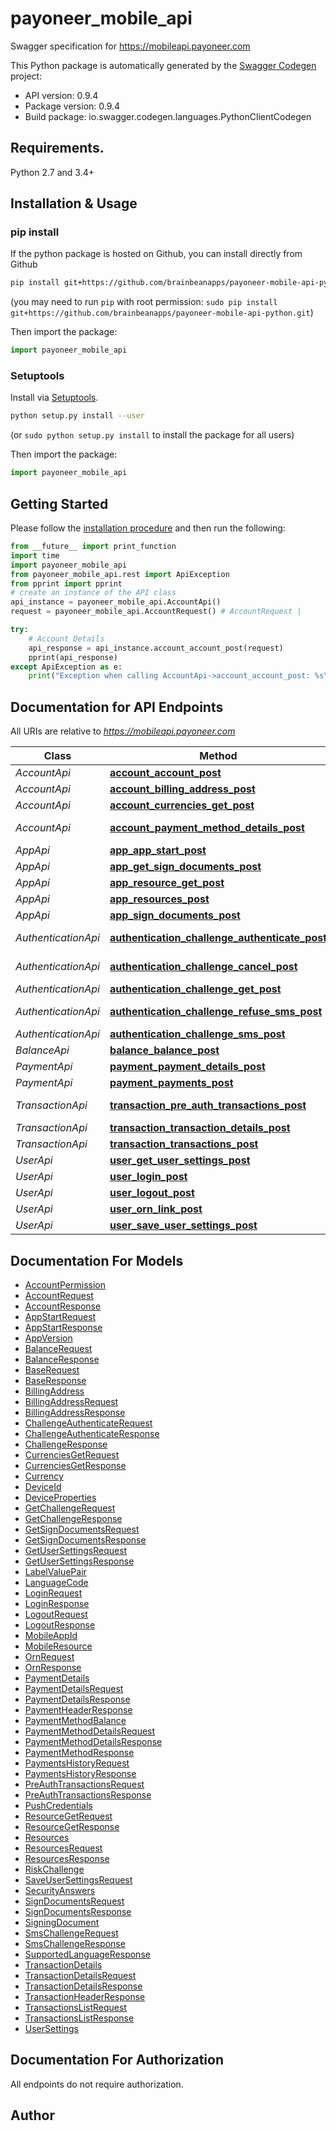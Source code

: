 # payoneer_mobile_api
Swagger specification for https://mobileapi.payoneer.com

This Python package is automatically generated by the [Swagger Codegen](https://github.com/swagger-api/swagger-codegen) project:

- API version: 0.9.4
- Package version: 0.9.4
- Build package: io.swagger.codegen.languages.PythonClientCodegen

## Requirements.

Python 2.7 and 3.4+

## Installation & Usage
### pip install

If the python package is hosted on Github, you can install directly from Github

```sh
pip install git+https://github.com/brainbeanapps/payoneer-mobile-api-python.git
```
(you may need to run `pip` with root permission: `sudo pip install git+https://github.com/brainbeanapps/payoneer-mobile-api-python.git`)

Then import the package:
```python
import payoneer_mobile_api 
```

### Setuptools

Install via [Setuptools](http://pypi.python.org/pypi/setuptools).

```sh
python setup.py install --user
```
(or `sudo python setup.py install` to install the package for all users)

Then import the package:
```python
import payoneer_mobile_api
```

## Getting Started

Please follow the [installation procedure](#installation--usage) and then run the following:

```python
from __future__ import print_function
import time
import payoneer_mobile_api
from payoneer_mobile_api.rest import ApiException
from pprint import pprint
# create an instance of the API class
api_instance = payoneer_mobile_api.AccountApi()
request = payoneer_mobile_api.AccountRequest() # AccountRequest | 

try:
    # Account Details
    api_response = api_instance.account_account_post(request)
    pprint(api_response)
except ApiException as e:
    print("Exception when calling AccountApi->account_account_post: %s\n" % e)

```

## Documentation for API Endpoints

All URIs are relative to *https://mobileapi.payoneer.com*

Class | Method | HTTP request | Description
------------ | ------------- | ------------- | -------------
*AccountApi* | [**account_account_post**](docs/AccountApi.md#account_account_post) | **POST** /Account/Account | Account Details
*AccountApi* | [**account_billing_address_post**](docs/AccountApi.md#account_billing_address_post) | **POST** /Account/BillingAddress | Billing Address
*AccountApi* | [**account_currencies_get_post**](docs/AccountApi.md#account_currencies_get_post) | **POST** /Account/CurrenciesGet | Currencies
*AccountApi* | [**account_payment_method_details_post**](docs/AccountApi.md#account_payment_method_details_post) | **POST** /Account/PaymentMethodDetails | Payment Method Details
*AppApi* | [**app_app_start_post**](docs/AppApi.md#app_app_start_post) | **POST** /App/AppStart | App Start
*AppApi* | [**app_get_sign_documents_post**](docs/AppApi.md#app_get_sign_documents_post) | **POST** /App/GetSignDocuments | Get Sign Documents
*AppApi* | [**app_resource_get_post**](docs/AppApi.md#app_resource_get_post) | **POST** /App/ResourceGet | Get Resource
*AppApi* | [**app_resources_post**](docs/AppApi.md#app_resources_post) | **POST** /App/Resources | Resources
*AppApi* | [**app_sign_documents_post**](docs/AppApi.md#app_sign_documents_post) | **POST** /App/SignDocuments | Sign Documents
*AuthenticationApi* | [**authentication_challenge_authenticate_post**](docs/AuthenticationApi.md#authentication_challenge_authenticate_post) | **POST** /Authentication/ChallengeAuthenticate | ChallengeAuthenticate
*AuthenticationApi* | [**authentication_challenge_cancel_post**](docs/AuthenticationApi.md#authentication_challenge_cancel_post) | **POST** /Authentication/ChallengeCancel | ChallengeCancel
*AuthenticationApi* | [**authentication_challenge_get_post**](docs/AuthenticationApi.md#authentication_challenge_get_post) | **POST** /Authentication/ChallengeGet | ChallengeGet
*AuthenticationApi* | [**authentication_challenge_refuse_sms_post**](docs/AuthenticationApi.md#authentication_challenge_refuse_sms_post) | **POST** /Authentication/ChallengeRefuseSms | ChallengeRefuseSms
*AuthenticationApi* | [**authentication_challenge_sms_post**](docs/AuthenticationApi.md#authentication_challenge_sms_post) | **POST** /Authentication/ChallengeSms | ChallengeSms
*BalanceApi* | [**balance_balance_post**](docs/BalanceApi.md#balance_balance_post) | **POST** /Balance/Balance | Balance
*PaymentApi* | [**payment_payment_details_post**](docs/PaymentApi.md#payment_payment_details_post) | **POST** /Payment/PaymentDetails | Payment Details
*PaymentApi* | [**payment_payments_post**](docs/PaymentApi.md#payment_payments_post) | **POST** /Payment/Payments | Payments
*TransactionApi* | [**transaction_pre_auth_transactions_post**](docs/TransactionApi.md#transaction_pre_auth_transactions_post) | **POST** /Transaction/PreAuthTransactions | Pre-Authorization Transactions
*TransactionApi* | [**transaction_transaction_details_post**](docs/TransactionApi.md#transaction_transaction_details_post) | **POST** /Transaction/TransactionDetails | Transaction Details
*TransactionApi* | [**transaction_transactions_post**](docs/TransactionApi.md#transaction_transactions_post) | **POST** /Transaction/Transactions | Transactions
*UserApi* | [**user_get_user_settings_post**](docs/UserApi.md#user_get_user_settings_post) | **POST** /User/GetUserSettings | Get User Settings
*UserApi* | [**user_login_post**](docs/UserApi.md#user_login_post) | **POST** /User/Login | User Login
*UserApi* | [**user_logout_post**](docs/UserApi.md#user_logout_post) | **POST** /User/Logout | User Logout
*UserApi* | [**user_orn_link_post**](docs/UserApi.md#user_orn_link_post) | **POST** /User/OrnLink | User ORN link
*UserApi* | [**user_save_user_settings_post**](docs/UserApi.md#user_save_user_settings_post) | **POST** /User/SaveUserSettings | Save User Settings


## Documentation For Models

 - [AccountPermission](docs/AccountPermission.md)
 - [AccountRequest](docs/AccountRequest.md)
 - [AccountResponse](docs/AccountResponse.md)
 - [AppStartRequest](docs/AppStartRequest.md)
 - [AppStartResponse](docs/AppStartResponse.md)
 - [AppVersion](docs/AppVersion.md)
 - [BalanceRequest](docs/BalanceRequest.md)
 - [BalanceResponse](docs/BalanceResponse.md)
 - [BaseRequest](docs/BaseRequest.md)
 - [BaseResponse](docs/BaseResponse.md)
 - [BillingAddress](docs/BillingAddress.md)
 - [BillingAddressRequest](docs/BillingAddressRequest.md)
 - [BillingAddressResponse](docs/BillingAddressResponse.md)
 - [ChallengeAuthenticateRequest](docs/ChallengeAuthenticateRequest.md)
 - [ChallengeAuthenticateResponse](docs/ChallengeAuthenticateResponse.md)
 - [ChallengeResponse](docs/ChallengeResponse.md)
 - [CurrenciesGetRequest](docs/CurrenciesGetRequest.md)
 - [CurrenciesGetResponse](docs/CurrenciesGetResponse.md)
 - [Currency](docs/Currency.md)
 - [DeviceId](docs/DeviceId.md)
 - [DeviceProperties](docs/DeviceProperties.md)
 - [GetChallengeRequest](docs/GetChallengeRequest.md)
 - [GetChallengeResponse](docs/GetChallengeResponse.md)
 - [GetSignDocumentsRequest](docs/GetSignDocumentsRequest.md)
 - [GetSignDocumentsResponse](docs/GetSignDocumentsResponse.md)
 - [GetUserSettingsRequest](docs/GetUserSettingsRequest.md)
 - [GetUserSettingsResponse](docs/GetUserSettingsResponse.md)
 - [LabelValuePair](docs/LabelValuePair.md)
 - [LanguageCode](docs/LanguageCode.md)
 - [LoginRequest](docs/LoginRequest.md)
 - [LoginResponse](docs/LoginResponse.md)
 - [LogoutRequest](docs/LogoutRequest.md)
 - [LogoutResponse](docs/LogoutResponse.md)
 - [MobileAppId](docs/MobileAppId.md)
 - [MobileResource](docs/MobileResource.md)
 - [OrnRequest](docs/OrnRequest.md)
 - [OrnResponse](docs/OrnResponse.md)
 - [PaymentDetails](docs/PaymentDetails.md)
 - [PaymentDetailsRequest](docs/PaymentDetailsRequest.md)
 - [PaymentDetailsResponse](docs/PaymentDetailsResponse.md)
 - [PaymentHeaderResponse](docs/PaymentHeaderResponse.md)
 - [PaymentMethodBalance](docs/PaymentMethodBalance.md)
 - [PaymentMethodDetailsRequest](docs/PaymentMethodDetailsRequest.md)
 - [PaymentMethodDetailsResponse](docs/PaymentMethodDetailsResponse.md)
 - [PaymentMethodResponse](docs/PaymentMethodResponse.md)
 - [PaymentsHistoryRequest](docs/PaymentsHistoryRequest.md)
 - [PaymentsHistoryResponse](docs/PaymentsHistoryResponse.md)
 - [PreAuthTransactionsRequest](docs/PreAuthTransactionsRequest.md)
 - [PreAuthTransactionsResponse](docs/PreAuthTransactionsResponse.md)
 - [PushCredentials](docs/PushCredentials.md)
 - [ResourceGetRequest](docs/ResourceGetRequest.md)
 - [ResourceGetResponse](docs/ResourceGetResponse.md)
 - [Resources](docs/Resources.md)
 - [ResourcesRequest](docs/ResourcesRequest.md)
 - [ResourcesResponse](docs/ResourcesResponse.md)
 - [RiskChallenge](docs/RiskChallenge.md)
 - [SaveUserSettingsRequest](docs/SaveUserSettingsRequest.md)
 - [SecurityAnswers](docs/SecurityAnswers.md)
 - [SignDocumentsRequest](docs/SignDocumentsRequest.md)
 - [SignDocumentsResponse](docs/SignDocumentsResponse.md)
 - [SigningDocument](docs/SigningDocument.md)
 - [SmsChallengeRequest](docs/SmsChallengeRequest.md)
 - [SmsChallengeResponse](docs/SmsChallengeResponse.md)
 - [SupportedLanguageResponse](docs/SupportedLanguageResponse.md)
 - [TransactionDetails](docs/TransactionDetails.md)
 - [TransactionDetailsRequest](docs/TransactionDetailsRequest.md)
 - [TransactionDetailsResponse](docs/TransactionDetailsResponse.md)
 - [TransactionHeaderResponse](docs/TransactionHeaderResponse.md)
 - [TransactionsListRequest](docs/TransactionsListRequest.md)
 - [TransactionsListResponse](docs/TransactionsListResponse.md)
 - [UserSettings](docs/UserSettings.md)


## Documentation For Authorization

 All endpoints do not require authorization.


## Author



